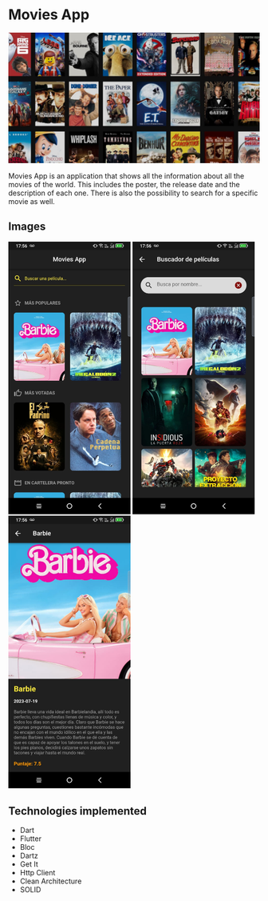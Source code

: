 # Movies App
<img src="https://github.com/quitodev/MoviesApp/blob/main/assets/banner.jpg?raw=true" width="740">

Movies App is an application that shows all the information about all the movies of the world. 
This includes the poster, the release date and the description of each one.
There is also the possibility to search for a specific movie as well.

## Images
<img src="https://github.com/quitodev/MoviesApp/blob/main/assets/1.jpg?raw=true" width="245"> <img src="https://github.com/quitodev/MoviesApp/blob/main/assets/2.jpg?raw=true" width="245"> <img src="https://github.com/quitodev/MoviesApp/blob/main/assets/3.jpg?raw=true" width="245"> 

## Technologies implemented
- Dart
- Flutter
- Bloc
- Dartz
- Get It
- Http Client
- Clean Architecture
- SOLID